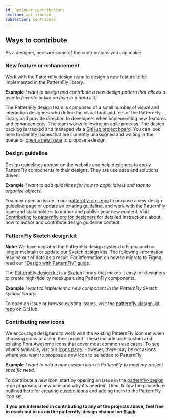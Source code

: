 ```yaml
---
id: Designer contributions
section: get-started
subsection: contribute
---
```


## Ways to contribute

As a designer, here are some of the contributions you can make:

### New feature or enhancement
Work with the PatternFly design team to design a new feature to be implemented in the PatternFly library.

__Example__
*I want to design and contribute a new design pattern that allows a user to favorite or like an item in a data list.*

The PatternFly design team is comprised of a small number of visual and interaction designers who define the visual look and feel of the PatternFly library and provide direction to developers when implementing new features and enhancements. The team works following an agile process. The design backlog is tracked and managed via a [GitHub project board](https://github.com/orgs/patternfly/projects/7/views/30). You can look here to identify issues that are currently unassigned and waiting in the queue or [open a new issue](https://github.com/patternfly/patternfly-design/issues) to propose a design.

### Design guideline
Design guidelines appear on the website and help designers to apply PatternFly components in their designs.  They are use case and solutions driven.

__Example__
*I want to add guidelines for how to apply labels and tags to organize objects.*

You may open an issue in our [patternfly-org repo](https://github.com/patternfly/patternfly-org) to propose a new design guideline page or update an existing guideline, and work with the PatternFly team and stakeholders to author and publish your new content. Visit [Contributing to patternfly org for designers](https://github.com/patternfly/patternfly-org/wiki/Contributing-to-patternfly-org-for-designers) for detailed instructions about how to author and contribute design guideline content.

### PatternFly Sketch design kit

**Note:** We have migrated the PatternFly design system to Figma and no longer maintain or update our Sketch design kits. The following information may be out of date as a result. For information on how to migrate to Figma, read our ["Design with PatternFly" guide.](./get-started/design.md)

The [PatternFly design kit](https://www.patternfly.org/v4/get-started/design) is a [Sketch](https://www.sketch.com) library that makes it easy for designers to create high-fidelity mockups using PatternFly components.

__Example__
*I want to implement a new component in the PatternFly Sketch symbol library.*

To open an issue or browse existing issues, visit the [patternfly-design-kit repo](https://github.com/patternfly/patternfly-design-kit/) on GitHub.

### Contributing new icons
We encourage designers to work with the existing PatternFly icon set when choosing icons to use in their project. These include both custom and existing Font Awesome icons that cover most common use cases. To see what's available, vist our [Icons page](/design-foundations/icons). However, there may be occasions where you want to propose a new icon to be added to PatternFly.

__Example__
*I want to add a new custom icon to PatternFly to meet my project specific need.*

To contribute a new icon, start by opening an issue in the [patternfly-design](https://github.com/patternfly/patternfly-design/issues) repo proposing a new icon and why it's needed. Then, follow the procedure outlined here for [creating custom icons](https://github.com/patternfly/patternfly-design/wiki/Creating-custom-icons) and adding them to the PatternFly icon set.

**If you are interested in contributing to any of the projects above, feel free to reach out to us on the patternfly-design channel on [Slack](http://join.slack.com/t/patternfly/shared_invite/zt-1npmqswgk-bF2R1E2rglV8jz5DNTezMQ).**
